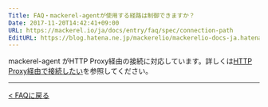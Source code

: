 ```yaml
---
Title: FAQ・mackerel-agentが使用する経路は制御できますか？
Date: 2017-11-20T14:42:41+09:00
URL: https://mackerel.io/ja/docs/entry/faq/spec/connection-path
EditURL: https://blog.hatena.ne.jp/mackerelio/mackerelio-docs-ja.hatenablog.mackerel.io/atom/entry/8599973812319462395
---
```


mackerel-agent がHTTP Proxy経由の接続に対応しています。詳しくは[HTTP Proxy経由で接続したい](https://mackerel.io/ja/docs/entry/spec/agent#proxy)を参照してください。

---

[< FAQに戻る](https://mackerel.io/ja/docs/entry/faq)
